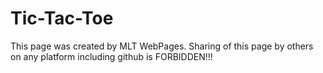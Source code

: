 # Tic-Tac-Toe
This page was created by MLT WebPages. Sharing of this page by others on any platform including github is FORBIDDEN!!!
